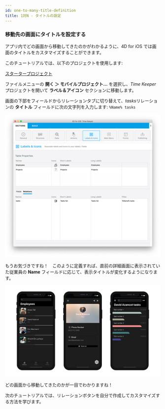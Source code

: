 ```yaml
---
id: one-to-many-title-definition
title: 1対N - タイトルの設定
---
```


### 移動先の画面にタイトルを設定する

アプリ内でどの画面から移動してきたのかがわかるように、4D for iOS では画面のタイトルをカスタマイズすることができます。

このチュートリアルでは、以下のプロジェクトを使用します:

<div className="center-button">
<a className="button button--primary"
href="https://github.com/4d-go-mobile/tutorial-OneToManyTitleDefinition/archive/4b831959e7efe4777071af0b2904d458918cfbc2.zip">スタータープロジェクト</a>
</div>

ファイルメニューの **開く ＞ モバイルプロジェクト...** を選択し、*Time Keeper* プロジェクトを開いて **ラベル＆アイコン** セクションに移動します。

画面の下部をフィールドからリレーションタブに切り替えて、*tasks*リレーションの **タイトル** フィールドに次の文字列を入力します: `%Name% tasks`

![ラベル＆アイコンセクションのリレーションタイトル](img/labels-icons-title-definition.png)

もうお気づきですね！　このように定義すれば、直前の詳細画面に表示されていた従業員の **Name** フィールドに応じて、表示タイトルが変化するようになります。

![ラベル＆アイコンセクションのリレーションタイトル](img/relations-title-definition.png)

どの画面から移動してきたのかが一目でわかりますね！

次のチュートリアルでは、リレーションボタンを自分で作成してカスタマイズする方法を学びます。